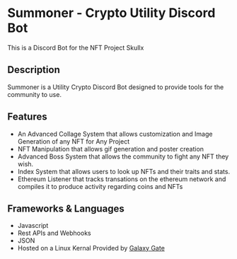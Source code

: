 # Summoner - Crypto Utility Discord Bot
This is a Discord Bot for the NFT Project Skullx

## Description
Summoner is a Utility Crypto Discord Bot designed to provide tools for the community to use.

## Features

- An Advanced Collage System that allows customization and Image Generation of any NFT for Any Project
- NFT Manipulation that allows gif generation and poster creation
- Advanced Boss System that allows the community to fight any NFT they wish.
- Index System that allows users to look up NFTs and their traits and stats.
- Ethereum Listener that tracks transations on the ethereum network and compiles it to produce activity regarding coins and NFTs

## Frameworks & Languages

* Javascript
* Rest APIs and Webhooks
* JSON
* Hosted on a Linux Kernal Provided by [Galaxy Gate](https://galaxygate.net)

